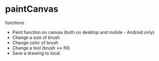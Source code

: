 # paintCanvas

functions
  - Paint function on canvas (both on desktop and mobile - Android only)
  - Change a size of brush
  - Change color of brush
  - Change a tool (brush <-> fill)
  - Save a drawing to local
